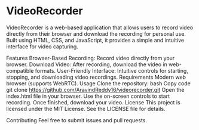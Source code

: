 # VideoRecorder
VideoRecorder is a web-based application that allows users to record video directly from their browser and download the recording for personal use. Built using HTML, CSS, and JavaScript, it provides a simple and intuitive interface for video capturing.

Features
Browser-Based Recording: Record video directly from your browser.
Download Video: After recording, download the video in web-compatible formats.
User-Friendly Interface: Intuitive controls for starting, stopping, and downloading video recordings.
Requirements
Modern web browser (supports WebRTC).
Usage
Clone the repository:
bash
Copy code
git clone https://github.com/AravindReddy16/videorecorder.git
Open the index.html file in your browser.
Use the on-screen controls to start recording.
Once finished, download your video.
License
This project is licensed under the MIT License. See the LICENSE file for details.

Contributing
Feel free to submit issues and pull requests.
